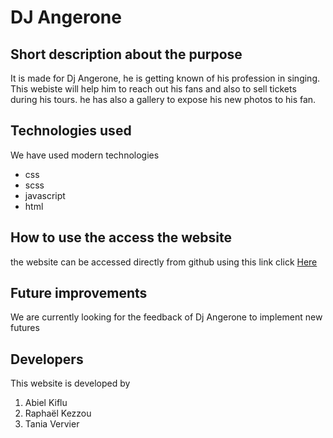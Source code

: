 # DJ Angerone

## Short description about the purpose

It is made for Dj Angerone, he is getting known of his profession in singing. This webiste will help him to reach out his fans and also to sell tickets during his tours. he has also a gallery to expose his new photos to his fan.


## Technologies used
We have used modern technologies
- css
- scss
- javascript
- html


## How to use the access the website
the website can be accessed directly from github using this link click [Here](https://becodeorg.github.io/hamilton-6-dj-project-a-r-t/) 

## Future improvements
We are currently looking for the feedback of Dj Angerone to implement new futures


## Developers
This website is developed by
1. Abiel Kiflu
2. Raphaël Kezzou
3. Tania Vervier
